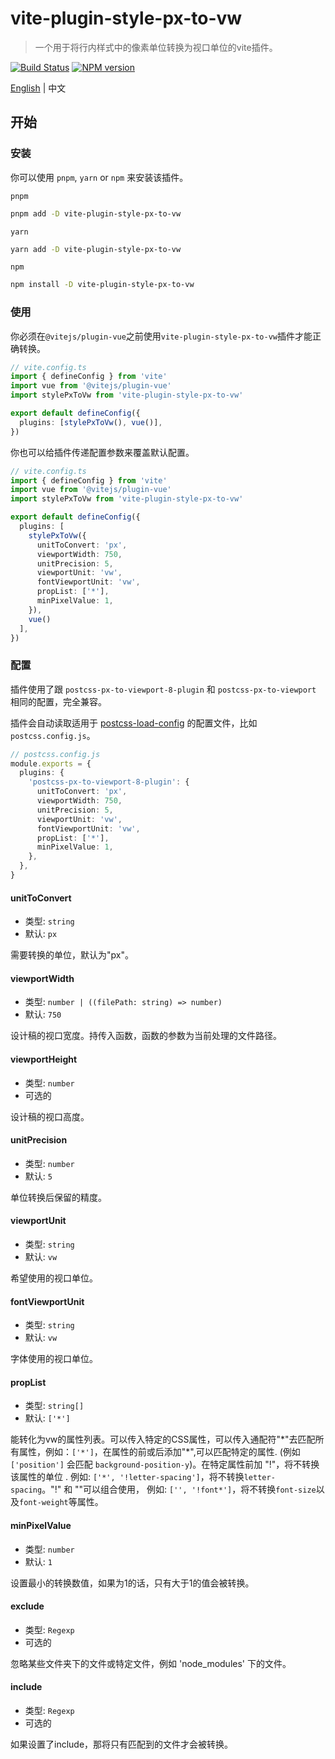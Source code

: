 # vite-plugin-style-px-to-vw

> 一个用于将行内样式中的像素单位转换为视口单位的vite插件。

[![Build Status](https://github.com/Chersquwn/vite-plugin-style-px-to-vw/actions/workflows/release.yml/badge.svg)](https://github.com/Chersquwn/vite-plugin-style-px-to-vw/actions?query=workflow%3Arelease+branch%3Amain) [![NPM version](https://img.shields.io/npm/v/vite-plugin-style-px-to-vw.svg)](https://www.npmjs.com/package/vite-plugin-style-px-to-vw)

[English](README.md) | 中文

## 开始

### 安装

你可以使用 `pnpm`, `yarn` or `npm` 来安装该插件。

`pnpm`

```bash
pnpm add -D vite-plugin-style-px-to-vw
```

`yarn`

```bash
yarn add -D vite-plugin-style-px-to-vw
```

`npm`

```bash
npm install -D vite-plugin-style-px-to-vw
```

### 使用

你必须在`@vitejs/plugin-vue`之前使用`vite-plugin-style-px-to-vw`插件才能正确转换。

```ts
// vite.config.ts
import { defineConfig } from 'vite'
import vue from '@vitejs/plugin-vue'
import stylePxToVw from 'vite-plugin-style-px-to-vw'

export default defineConfig({
  plugins: [stylePxToVw(), vue()],
})
```

你也可以给插件传递配置参数来覆盖默认配置。

```ts
// vite.config.ts
import { defineConfig } from 'vite'
import vue from '@vitejs/plugin-vue'
import stylePxToVw from 'vite-plugin-style-px-to-vw'

export default defineConfig({
  plugins: [
    stylePxToVw({
      unitToConvert: 'px',
      viewportWidth: 750,
      unitPrecision: 5,
      viewportUnit: 'vw',
      fontViewportUnit: 'vw',
      propList: ['*'],
      minPixelValue: 1,
    }), 
    vue()
  ],
})
```

### 配置

插件使用了跟 `postcss-px-to-viewport-8-plugin` 和 `postcss-px-to-viewport` 相同的配置，完全兼容。

插件会自动读取适用于 [postcss-load-config](https://github.com/postcss/postcss-load-config) 的配置文件，比如 `postcss.config.js`。

```ts
// postcss.config.js
module.exports = {
  plugins: {
    'postcss-px-to-viewport-8-plugin': {
      unitToConvert: 'px',
      viewportWidth: 750,
      unitPrecision: 5,
      viewportUnit: 'vw',
      fontViewportUnit: 'vw',
      propList: ['*'],
      minPixelValue: 1,
    },
  },
}
```

#### unitToConvert

- 类型: `string`
- 默认: `px`

需要转换的单位，默认为"px"。

#### viewportWidth

- 类型: `number | ((filePath: string) => number)`
- 默认: `750`

设计稿的视口宽度。持传入函数，函数的参数为当前处理的文件路径。

#### viewportHeight

- 类型: `number`
- 可选的

设计稿的视口高度。

#### unitPrecision

- 类型: `number`
- 默认: `5`

单位转换后保留的精度。

#### viewportUnit

- 类型: `string`
- 默认: `vw`

希望使用的视口单位。

#### fontViewportUnit

- 类型: `string`
- 默认: `vw`

字体使用的视口单位。

#### propList

- 类型: `string[]`
- 默认: `['*']`

能转化为vw的属性列表。可以传入特定的CSS属性，可以传入通配符"\*"去匹配所有属性，例如：`['*']`，在属性的前或后添加"\*",可以匹配特定的属性. (例如`['position']` 会匹配 `background-position-y`)。在特定属性前加 "!"，将不转换该属性的单位 . 例如: `['*', '!letter-spacing']`，将不转换`letter-spacing`。"!" 和 ""可以组合使用， 例如: `['', '!font*']`，将不转换`font-size`以及`font-weight`等属性。

#### minPixelValue

- 类型: `number`
- 默认: `1`

设置最小的转换数值，如果为1的话，只有大于1的值会被转换。

#### exclude

- 类型: `Regexp`
- 可选的

忽略某些文件夹下的文件或特定文件，例如 'node_modules' 下的文件。

#### include

- 类型: `Regexp`
- 可选的

如果设置了include，那将只有匹配到的文件才会被转换。